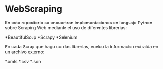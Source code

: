 # WebScraping

En este repositorio se encuentran implementaciones en lenguaje Python
sobre Scraping Web mediante el uso de diferentes librerias:

*BeautifulSoup
*Scrapy
*Selenium

En cada Scrap que hago con las librerias, vuelco la informacion extraida en un archivo externo:

*.xmls
*.csv
*.json

